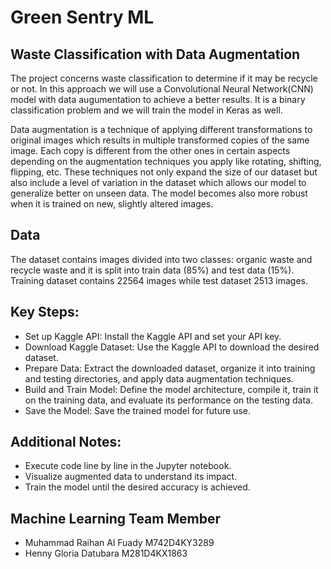 # Green Sentry ML

## Waste Classification with Data Augmentation
The project concerns waste classification to determine if it may be recycle or not. In this approach we will use a Convolutional Neural Network(CNN) model with data augumentation to achieve a better results. It is a binary classification problem and we will train the model in Keras as well.

Data augmentation is a technique of applying different transformations to original images which results in multiple transformed copies of the same image. Each copy is different from the other ones in certain aspects depending on the augmentation techniques you apply like rotating, shifting, flipping, etc. These techniques not only expand the size of our dataset but also include a level of variation in the dataset which allows our model to generalize better on unseen data. The model becomes also more robust when it is trained on new, slightly altered images.

## Data
The dataset contains images divided into two classes: organic waste and recycle waste and it is split into train data (85%) and test data (15%). Training dataset contains 22564 images while test dataset 2513 images.

## Key Steps:

- Set up Kaggle API: Install the Kaggle API and set your API key.
- Download Kaggle Dataset: Use the Kaggle API to download the desired dataset.
- Prepare Data: Extract the downloaded dataset, organize it into training and testing directories, and apply data augmentation techniques.
- Build and Train Model: Define the model architecture, compile it, train it on the training data, and evaluate its performance on the testing data.
- Save the Model: Save the trained model for future use.

## Additional Notes:
- Execute code line by line in the Jupyter notebook.
- Visualize augmented data to understand its impact.
- Train the model until the desired accuracy is achieved.

## Machine Learning Team Member
- Muhammad Raihan Al Fuady          M742D4KY3289
- Henny Gloria Datubara             M281D4KX1863